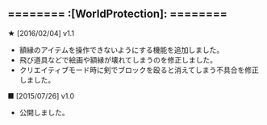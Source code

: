 ======== :[**WorldProtection**]: ========
-----------
**★** [2016/02/04] v1.1
- 額縁のアイテムを操作できないようにする機能を追加しました。
- 飛び道具などで絵画や額縁が壊れてしまうのを修正しました。
- クリエイティブモード時に剣でブロックを殴ると消えてしまう不具合を修正しました。

**■** [2015/07/26] v1.0
- 公開しました。